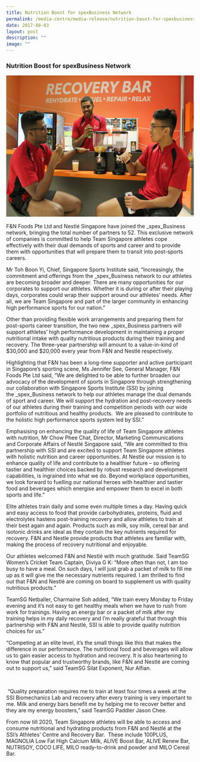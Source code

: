 ```yaml
---
title: Nutrition Boost for spexBusiness Network
permalink: /media-centre/media-release/nutrition-boost-for-spexbusiness-network/
date: 2017-08-03
layout: post
description: ""
image: ""
---
```

### **Nutrition Boost for spexBusiness Network**
![](/images/Media%20Centre/Media%20Release/2017/August/Nutrition%20Boost%20for%20spexBusiness%20Network.jpeg)

F&N Foods Pte Ltd and Nestlé Singapore have joined the _spex_Business network, bringing the total number of partners to 52. This exclusive network of companies is committed to help Team Singapore athletes cope effectively with their dual demands of sports and career and to provide them with opportunities that will prepare them to transit into post-sports careers.

Mr Toh Boon Yi, Chief, Singapore Sports Institute said, “Increasingly, the commitment and offerings from the _spex_Business network to our athletes are becoming broader and deeper. There are many opportunities for our corporates to support our athletes. Whether it is during or after their playing days, corporates could wrap their support around our athletes’ needs. After all, we are Team Singapore and part of the larger community in enhancing high performance sports for our nation.”

Other than providing flexible work arrangements and preparing them for post-sports career transition, the two new _spex_Business partners will support athletes’ high performance development in maintaining a proper nutritional intake with quality nutritious products during their training and recovery. The three-year partnership will amount to a value-in-kind of $30,000 and $20,000 every year from F&N and Nestlé respectively.

Highlighting that F&N has been a long-time supporter and active participant in Singapore’s sporting scene, Ms Jennifer See, General Manager, F&N Foods Pte Ltd said, “We are delighted to be able to further broaden our advocacy of the development of sports in Singapore through strengthening our collaboration with Singapore Sports Institute (SSI) by joining the _spex_Business network to help our athletes manage the dual demands of sport and career. We will support the hydration and post-recovery needs of our athletes during their training and competition periods with our wide portfolio of nutritious and healthy products.  We are pleased to contribute to the holistic high performance sports system led by SSI.”

Emphasising on enhancing the quality of life of Team Singapore athletes with nutrition, Mr Chow Phee Chat, Director, Marketing Communications and Corporate Affairs of Nestlé Singapore said, “We are committed to this partnership with SSI and are excited to support Team Singapore athletes with holistic nutrition and career opportunities. At Nestlé our mission is to enhance quality of life and contribute to a healthier future – so offering tastier and healthier choices backed by robust research and development capabilities, is ingrained into what we do. Beyond workplace opportunities, we look forward to fuelling our national heroes with healthier and tastier food and beverages which energise and empower them to excel in both sports and life.”

Elite athletes train daily and some even multiple times a day. Having quick and easy access to food that provide carbohydrates, proteins, fluid and electrolytes hastens post-training recovery and allow athletes to train at their best again and again. Products such as milk, soy milk, cereal bar and isotonic drinks are ideal as they contain the key nutrients required for recovery. F&N and Nestle provide products that athletes are familiar with, making the process of recovery nutritional and enjoyable.  
  

Our athletes welcomed F&N and Nestlé with much gratitude. Said TeamSG Women’s Cricket Team Captain, Diviya G K: “More often than not, I am too busy to have a meal. On such days, I will just grab a packet of milk to fill me up as it will give me the necessary nutrients required. I am thrilled to find out that F&N and Nestlé are coming on board to supplement us with quality nutritious products.”  
  

  

TeamSG Netballer, Charmaine Soh added, “We train every Monday to Friday evening and it’s not easy to get healthy meals when we have to rush from work for trainings. Having an energy bar or a packet of milk after my training helps in my daily recovery and I’m really grateful that through this partnership with F&N and Nestlé, SSI is able to provide quality nutrition choices for us.”

  

“Competing at an elite level, it’s the small things like this that makes the difference in our performance. The nutritional food and beverages will allow us to gain easier access to hydration and recovery. It is also heartening to know that popular and trustworthy brands, like F&N and Nestlé are coming out to support us,” said TeamSG Silat Exponent, Nur Alfian.

 

 “Quality preparation requires me to train at least four times a week at the SSI Biomechanics Lab and recovery after every training is very important to me. Milk and energy bars benefit me by helping me to recover better and they are my energy boosters,” said TeamSG Paddler Jason Chee.

  
From now till 2020, Team Singapore athletes will be able to access and consume nutritional and hydrating products from F&N and Nestlé at the SSI’s Athletes’ Centre and Recovery Bar.  These include 100PLUS, MAGNOLIA Low Fat High Calcium Milk, ALIVE Boost Bar, ALIVE Renew Bar, NUTRISOY, COCO LIFE, MILO ready-to-drink and powder and MILO Cereal Bar.